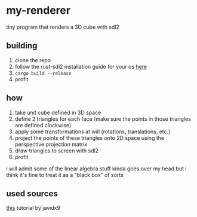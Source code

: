 # my-renderer
tiny program that renders a 3D cube with sdl2

## building
1. clone the repo
2. follow the rust-sdl2 installation guide for your os [here](https://github.com/Rust-SDL2/rust-sdl2#sdl20-development-libraries)
3. `cargo build --release`
4. profit

## how
1. take unit cube defined in 3D space
2. define 2 triangles for each face (make sure the points in those triangles are defined clockwise)
3. apply some transformations at will (rotations, translations, etc.)
3. project the points of these triangles onto 2D space using the perspective projection matrix
4. draw triangles to screen with sdl2
5. profit

i will admit some of the linear algebra stuff kinda goes over my head but i think it's fine to treat it as a "black box" of sorts

## used sources
[this](https://www.youtube.com/watch?v=ih20l3pJoeU) tutorial by javidx9